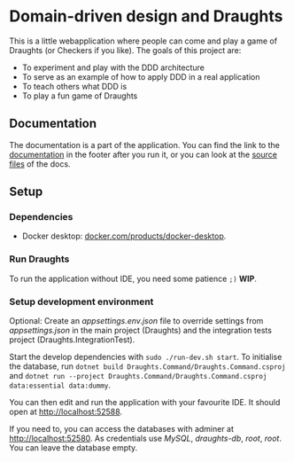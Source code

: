 Domain-driven design and Draughts
==================================
This is a little webapplication where people can come and play a game of Draughts (or Checkers if
you like).
The goals of this project are:
- To experiment and play with the DDD architecture
- To serve as an example of how to apply DDD in a real application
- To teach others what DDD is
- To play a fun game of Draughts


Documentation
--------------
The documentation is a part of the application. You can find the link to the
[documentation](http://localhost:52588/documentation) in the footer after you run it, or you can
look at the [source files](/Draughts/Application/Documentation/Views) of the docs.


Setup
------
### Dependencies
- Docker desktop:
  [docker.com/products/docker-desktop](https://www.docker.com/products/docker-desktop).

### Run Draughts
To run the application without IDE, you need some patience `;)` __WIP__.

### Setup development environment
Optional: Create an _appsettings.env.json_ file to override settings from _appsettings.json_ in the
main project (Draughts) and the integration tests project (Draughts.IntegrationTest).

Start the develop dependencies with `sudo ./run-dev.sh start`.
To initialise the database, run `dotnet build Draughts.Command/Draughts.Command.csproj`
and `dotnet run --project Draughts.Command/Draughts.Command.csproj data:essential data:dummy`.

You can then edit and run the application with your favourite IDE. It should open at
<http://localhost:52588>.

If you need to, you can access the databases with adminer at
[http://localhost:52580](http://localhost:52580/?server=draughts-db&username=root).
As credentials use _MySQL_, _draughts-db_, _root_, _root_. You can leave the database empty.
